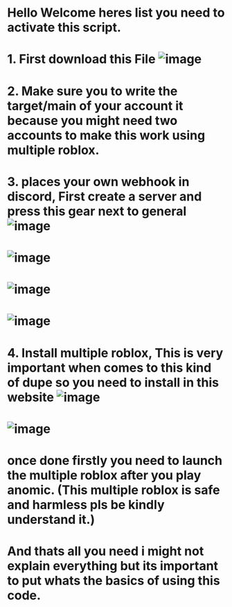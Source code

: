 # Hello Welcome heres list you need to activate this script.
# 1. First download this File ![image](https://user-images.githubusercontent.com/92747111/176923624-53b41f95-52e7-4d34-8fb8-2b98cad0535f.png)
# 2. Make sure you to write the target/main of your account it because you might need two accounts to make this work using multiple roblox.
# 3. places your own webhook in discord, First create a server and press this gear next to general ![image](https://user-images.githubusercontent.com/92747111/176927505-ff1df609-0b47-4e26-bb52-e3381d13d379.png)
# ![image](https://user-images.githubusercontent.com/92747111/176927505-ff1df609-0b47-4e26-bb52-e3381d13d379.png)
# ![image](https://user-images.githubusercontent.com/92747111/176927575-b997329b-22ef-485c-8f3f-8a0e3836d67c.png)
# ![image](https://user-images.githubusercontent.com/92747111/176927575-b997329b-22ef-485c-8f3f-8a0e3836d67c.png)
# 4. Install multiple roblox, This is very important when comes to this kind of dupe so you need to install in this website ![image](https://user-images.githubusercontent.com/92747111/176928073-aba30c53-453f-4856-bd18-388a74a91b14.png)
# ![image](https://user-images.githubusercontent.com/92747111/176928073-aba30c53-453f-4856-bd18-388a74a91b14.png)
# once done firstly you need to launch the multiple roblox after you play anomic. (This multiple roblox is safe and harmless pls be kindly understand it.)
# And thats all you need i might not explain everything but its important to put whats the basics of using this code.
